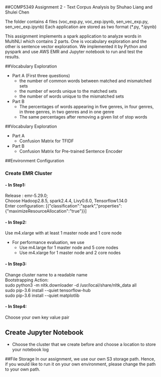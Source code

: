 ##COMP5349 Assignment 2 - Text Corpus Analysis
by Shuhao Liang and Shulei Chen

The folder contains 4 files (voc_exp.py, voc_exp.ipynb, sen_vec_exp.py, sen_vec_exp.ipynb)
Each application are stored as two format (*.py, *.ipynb)

This assignment implements a spark application to analyze words in MultiNLI which contains 2 parts. One is vocabulary exploration and the other is sentence vector exploration. We implemented it by Python and pyspark and use AWS EMR and Jupyter notebook to run and test the results.


##Vocabulary Exploration

* Part A (First three questions)
    *  the number of common words between matched and mismatched sets 
    *  the number of words unique to the matched sets
    *  the number of words unique to the mismatched sets
* Part B
    *  The percentages of words appearing in five genres, in four genres, in three genres, in two genres and in one genre
    *  The same percentages after removing a given list of stop words

##Vocabulary Exploration

* Part A 
    *  Confusion Matrix for TFIDF
* Part B
    *  Confusion Matrix for Pre-trained Sentence Encoder


##Environment Configuration
### Create EMR Cluster
#### - In Step1:  
  Release : emr-5.29.0;  
  Choose Hadoop2.8.5, spark2.4.4, Livy0.6.0, Tensorflow1.14.0  
  Enter configuration:  [{"classification":"spark","properties":{"maximizeResourceAllocation":"true"}}]
  
#### - In Step2: 
Use m4.xlarge with at least 1 master node and 1 core node 

* For performance evaluation, we use
    * Use m4.large for 1 master node and 5 core nodes
    * Use m4.xlarge for 1 master node and 2 core nodes

#### - In Step3:  
  Change cluster name to a readable name  
  Bootstrapping Action:  
    sudo python3 -m nltk.downloader -d /usr/local/share/nltk_data all  
    sudo pip-3.6 install --quiet tensorflow-hub  
    sudo pip-3.6 install --quiet matplotlib  

#### - In Step4:  
  Choose your own key value pair  
  
## Create Jupyter Notebook  
* Choose the cluster that we create before and choose a location to store your notebook log 

##File Storage
In our assignment, we use our own S3 storage path. Hence, if you would like to run it on your own environment, please change the path to your own path.